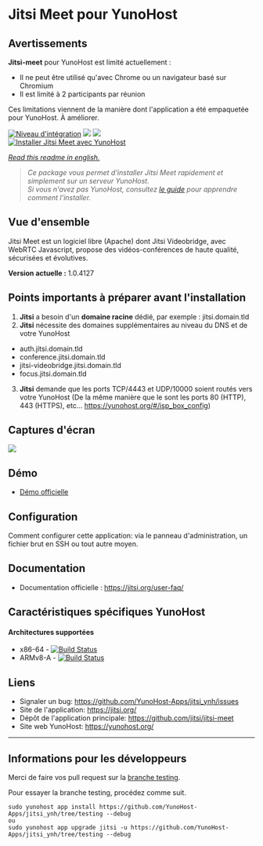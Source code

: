 # Jitsi Meet pour YunoHost

## Avertissements
**Jitsi-meet** pour YunoHost est limité actuellement :
  * Il ne peut être utilisé qu'avec Chrome ou un navigateur basé sur Chromium
  * Il est limité à 2 participants par réunion

Ces limitations viennent de la manière dont l'application a été empaquetée pour YunoHost. À améliorer.

[![Niveau d'intégration](https://dash.yunohost.org/integration/jitsi.svg)](https://dash.yunohost.org/appci/app/jitsi) ![](https://ci-apps.yunohost.org/ci/badges/jitsi.status.svg) ![](https://ci-apps.yunohost.org/ci/badges/jitsi.maintain.svg)  
[![Installer Jitsi Meet avec YunoHost](https://install-app.yunohost.org/install-with-yunohost.png)](https://install-app.yunohost.org/?app=jitsi)

*[Read this readme in english.](./README.md)*

> *Ce package vous permet d'installer Jitsi Meet rapidement et simplement sur un serveur YunoHost.  
Si vous n'avez pas YunoHost, consultez [le guide](https://yunohost.org/#/install) pour apprendre comment l'installer.*

## Vue d'ensemble
Jitsi Meet est un logiciel libre (Apache) dont Jitsi Videobridge, avec WebRTC Javascript, propose des vidéos-conférences de haute qualité, sécurisées et évolutives.

**Version actuelle :** 1.0.4127

## Points importants à préparer avant l'installation

1. **Jitsi** a besoin d'un **domaine racine** dédié, par exemple : jitsi.domain.tld
2. **Jitsi** nécessite des domaines supplémentaires au niveau du DNS et de votre YunoHost
  * auth.jitsi.domain.tld
  * conference.jitsi.domain.tld
  * jitsi-videobridge.jitsi.domain.tld
  * focus.jitsi.domain.tld
3. **Jitsi** demande que les ports TCP/4443 et UDP/10000 soient routés vers votre YunoHost (De la même manière que le sont les ports 80 (HTTP), 443 (HTTPS), etc... https://yunohost.org/#/isp_box_config)

## Captures d'écran

![](https://jitsi.org/wp-content/uploads/2018/08/brady-bunch-stand-up-1024x632.jpg)

## Démo

* [Démo officielle](https://meet.jit.si/)

## Configuration

Comment configurer cette application: via le panneau d'administration, un fichier brut en SSH ou tout autre moyen.

## Documentation

 * Documentation officielle : https://jitsi.org/user-faq/

## Caractéristiques spécifiques YunoHost

#### Architectures supportées

* x86-64 - [![Build Status](https://ci-apps.yunohost.org/ci/logs/jitsi%20%28Apps%29.svg)](https://ci-apps.yunohost.org/ci/apps/jitsi/)
* ARMv8-A - [![Build Status](https://ci-apps-arm.yunohost.org/ci/logs/jitsi%20%28Apps%29.svg)](https://ci-apps-arm.yunohost.org/ci/apps/jitsi/)

## Liens

 * Signaler un bug: https://github.com/YunoHost-Apps/jitsi_ynh/issues
 * Site de l'application: https://jitsi.org/
 * Dépôt de l'application principale: https://github.com/jitsi/jitsi-meet
 * Site web YunoHost: https://yunohost.org/

---

Informations pour les développeurs
----------------

Merci de faire vos pull request sur la [branche testing](https://github.com/YunoHost-Apps/jitsi_ynh/tree/testing).

Pour essayer la branche testing, procédez comme suit.
```
sudo yunohost app install https://github.com/YunoHost-Apps/jitsi_ynh/tree/testing --debug
ou
sudo yunohost app upgrade jitsi -u https://github.com/YunoHost-Apps/jitsi_ynh/tree/testing --debug
```
